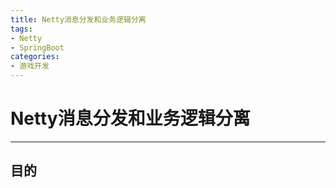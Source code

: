 ```yaml
---
title: Netty消息分发和业务逻辑分离
tags: 
- Netty
- SpringBoot
categories:
- 游戏开发
---
```


# Netty消息分发和业务逻辑分离

---

## 目的

